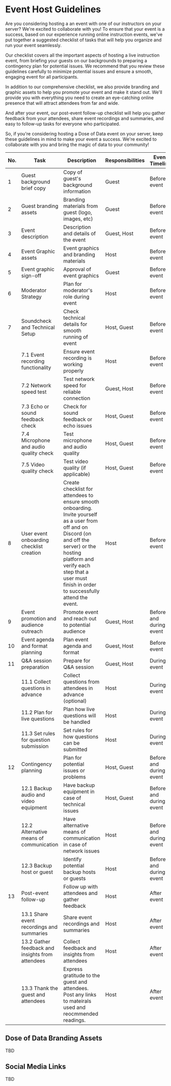 # Event Host Guidelines
Are you considering hosting a an event with one of our instructors on your server? We're excited to collaborate with you! To ensure that your event is a success, based on our experience running online instruction events, we've put together a suggested checklist of tasks that will help you organize and run your event seamlessly.

Our checklist covers all the important aspects of hosting a live instruction event, from briefing your guests on our backgrounds to preparing a contingency plan for potential issues. We recommend that you review these guidelines carefully to minimize potential issues and ensure a smooth, engaging event for all participants.

In addition to our comprehensive checklist, we also provide branding and graphic assets to help you promote your event and make it stand out. We'll provide you with everything you need to create an eye-catching online presence that will attract attendees from far and wide.

And after your event, our post-event follow-up checklist will help you gather feedback from your attendees, share event recordings and summaries, and easy to follow-up tasks for everyone who participated.

So, if you're considering hosting a Dose of Data event on your server, keep these guidelines in mind to make your event a success. We're excited to collaborate with you and bring the magic of data to your community!

No. | Task                                               | Description                                               | Responsibilities | Event Timeline
--- | -------------------------------------------------- | --------------------------------------------------------- | ---------------- | --------------
| 1   | Guest background brief copy                        | Copy of guest's background information                     | Guest            | Before event
| 2   | Guest branding assets                              | Branding materials from guest (logo, images, etc)           | Guest            | Before event
| 3   | Event description                                  | Description and details of the event                       | Guest, Host      | Before event
| 4   | Event Graphic assets                               | Event graphics and branding materials                      | Host             | Before event
| 5   | Event graphic sign-off                             | Approval of event graphics                                 | Guest            | Before event
| 6   | Moderator Strategy                                 | Plan for moderator's role during event                      | Host             | Before event
| 7   | Soundcheck and Technical Setup                     | Check technical details for smooth running of event         | Host, Guest      | Before event
| | 7.1 Event recording functionality                      | Ensure event recording is working properly                  | Host             | Before event
| | 7.2 Network speed test                                 | Test network speed for reliable connection                   | Guest, Host      | Before event
| | 7.3 Echo or sound feedback check                       | Check for sound feedback or echo issues                     | Host, Guest      | Before event
| | 7.4 Microphone and audio quality check                  | Test microphone and audio quality                           | Host, Guest      | Before event
| | 7.5 Video quality check                                | Test video quality (if applicable)                          | Host, Guest      | Before event
| 8   | User event onboarding checklist creation            | Create checklist for attendees to ensure smooth onboarding.  Invite yourself as a user from off and on Discord (on and off the server) or the hosting platform and verify each step that a user must finish in order to successfully attend the event.   | Host             | Before event
| 9 | Event promotion and audience outreach               | Promote event and reach out to potential audience            | Guest, Host      | Before and during event
| 10  | Event agenda and format planning                    | Plan event agenda and format                                | Guest, Host      | Before event
| 11  | Q&A session preparation                            | Prepare for Q&A session                                     | Guest, Host      | During event
| | 11.1 Collect questions in advance                        | Collect questions from attendees in advance (optional)                 | Host             | During event
| | 11.2 Plan for live questions                             | Plan how live questions will be handled                      | Host             | During event
| | 11.3 Set rules for question submission                   | Set rules for how questions can be submitted                | Host             | During event
| 12  | Contingency planning                                | Plan for potential issues or problems                        | Host, Guest      | Before and during event
| | 12.1 Backup audio and video equipment                    | Have backup equipment in case of technical issues           | Host, Guest      | Before and during event
| | 12.2 Alternative means of communication                  | Have alternative means of communication in case of network issues | Host | Before and during event
| | 12.3 Backup host or guest                                | Identify potential backup hosts or guests                    | Host             | Before and during event
| 13  | Post-event follow-up                                | Follow up with attendees and gather feedback                 | Host             | After event
| | 13.1 Share event recordings and summaries                | Share event recordings and summaries                         | Host             | After event
| | 13.2 Gather feedback and insights from attendees         | Collect feedback and insights from attendees                | Host             | After event
| | 13.3 Thank the guest and attendees                       | Express gratitude to the guest and attendees.  Post any links to mateirals used and reocmmended readings.                | Host             | After event

## Dose of Data Branding Assets
TBD

## Social Media Links
TBD
